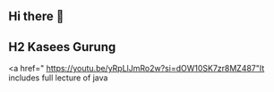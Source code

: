 ## Hi there 👋
## H2 Kasees Gurung
<a href=" https://youtu.be/yRpLlJmRo2w?si=dOW10SK7zr8MZ487"It includes full lecture of java</a>

<!--
**kasees/kasees** is a ✨ _special_ ✨ repository because its `README.md` (this file) appears on your GitHub profile.

Here are some ideas to get you started:

- 🔭 I’m currently working on ...
- 🌱 I’m currently learning ...
- 👯 I’m looking to collaborate on ...
- 🤔 I’m looking for help with ...
- 💬 Ask me about ...
- 📫 How to reach me: ...
- 😄 Pronouns: ...
- ⚡ Fun fact: ...
-->
